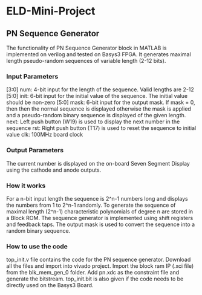 # ELD-Mini-Project
## PN Sequence Generator

The functionality of PN Sequence Generator block in MATLAB is implemented on verilog and tested on Basys3 FPGA. It generates maximal length pseudo-random sequences of variable length (2-12 bits). 

### Input Parameters
[3:0] num: 4-bit input for the length of the sequence. Valid lengths are 2-12
[5:0] init: 6-bit input for the initial value of the sequence. The initial value should be non-zero
[5:0] mask: 6-bit input for the output mask. If mask = 0, then then the normal sequence is displayed otherwise the mask is applied and a pseudo-random binary sequence is displayed of the given length.
next: Left push button (W19) is used to display the next number in the sequence
rst: Right push button (T17) is used to reset the sequence to initial value
clk: 100MHz board clock

### Output Parameters
The current number is displayed on the on-board Seven Segment Display using the cathode and anode outputs.

### How it works
For a n-bit input length the sequence is 2^n-1 numbers long and displays the numbers from 1 to 2^n-1 randomly. To generate the sequence of maximal length (2^n-1) characteristic polynomials of degree n are stored in a Block ROM. The sequence generator is implemented using shift registers and feedback taps. The output mask is used to convert the sequence into a random binary sequence.

### How to use the code
top_init.v file contains the code for the PN sequence generator. Download all the files and import into vivado project. Import the block ram IP (.xci file) from the blk_mem_gen_0 folder. Add pn.xdc as the constraint file and generate the bitstream. top_init.bit is also given if the code needs to be directly used on the Basys3 Board.
